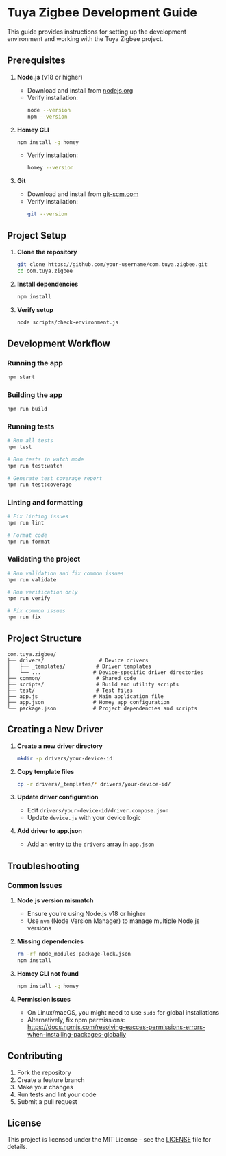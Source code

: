 # Tuya Zigbee Development Guide

This guide provides instructions for setting up the development environment and working with the Tuya Zigbee project.

## Prerequisites

1. **Node.js** (v18 or higher)
   - Download and install from [nodejs.org](https://nodejs.org/)
   - Verify installation:
     ```bash
     node --version
     npm --version
     ```

2. **Homey CLI**
   ```bash
   npm install -g homey
   ```
   - Verify installation:
     ```bash
     homey --version
     ```

3. **Git**
   - Download and install from [git-scm.com](https://git-scm.com/)
   - Verify installation:
     ```bash
     git --version
     ```

## Project Setup

1. **Clone the repository**
   ```bash
   git clone https://github.com/your-username/com.tuya.zigbee.git
   cd com.tuya.zigbee
   ```

2. **Install dependencies**
   ```bash
   npm install
   ```

3. **Verify setup**
   ```bash
   node scripts/check-environment.js
   ```

## Development Workflow

### Running the app
```bash
npm start
```

### Building the app
```bash
npm run build
```

### Running tests
```bash
# Run all tests
npm test

# Run tests in watch mode
npm run test:watch

# Generate test coverage report
npm run test:coverage
```

### Linting and formatting
```bash
# Fix linting issues
npm run lint

# Format code
npm run format
```

### Validating the project
```bash
# Run validation and fix common issues
npm run validate

# Run verification only
npm run verify

# Fix common issues
npm run fix
```

## Project Structure

```
com.tuya.zigbee/
├── drivers/                  # Device drivers
│   ├── _templates/          # Driver templates
│   └── ...                 # Device-specific driver directories
├── common/                  # Shared code
├── scripts/                 # Build and utility scripts
├── test/                    # Test files
├── app.js                  # Main application file
├── app.json                # Homey app configuration
└── package.json            # Project dependencies and scripts
```

## Creating a New Driver

1. **Create a new driver directory**
   ```bash
   mkdir -p drivers/your-device-id
   ```

2. **Copy template files**
   ```bash
   cp -r drivers/_templates/* drivers/your-device-id/
   ```

3. **Update driver configuration**
   - Edit `drivers/your-device-id/driver.compose.json`
   - Update `device.js` with your device logic

4. **Add driver to app.json**
   - Add an entry to the `drivers` array in `app.json`

## Troubleshooting

### Common Issues

1. **Node.js version mismatch**
   - Ensure you're using Node.js v18 or higher
   - Use `nvm` (Node Version Manager) to manage multiple Node.js versions

2. **Missing dependencies**
   ```bash
   rm -rf node_modules package-lock.json
   npm install
   ```

3. **Homey CLI not found**
   ```bash
   npm install -g homey
   ```

4. **Permission issues**
   - On Linux/macOS, you might need to use `sudo` for global installations
   - Alternatively, fix npm permissions: https://docs.npmjs.com/resolving-eacces-permissions-errors-when-installing-packages-globally

## Contributing

1. Fork the repository
2. Create a feature branch
3. Make your changes
4. Run tests and lint your code
5. Submit a pull request

## License

This project is licensed under the MIT License - see the [LICENSE](LICENSE) file for details.
